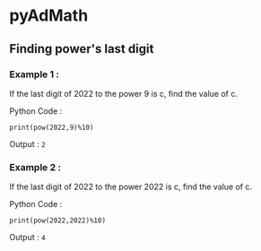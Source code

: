 # pyAdMath
## Finding power's last digit

### Example 1 :
If the last digit of 2022 to the power 9 is c, find the value of c.

Python Code :
```
print(pow(2022,9)%10)
```

Output :
`2`

### Example 2 :
If the last digit of 2022 to the power 2022 is c, find the value of c.

Python Code :
```
print(pow(2022,2022)%10)
```

Output :
`4`

